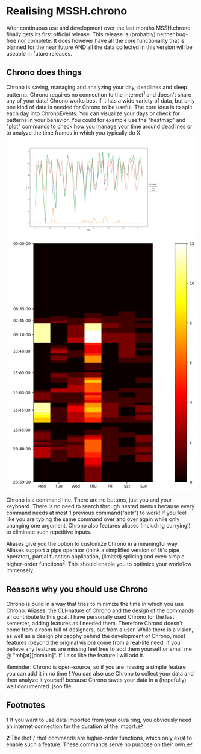# Realising MSSH.chrono

After continuous use and development over the last months MSSH.chrono finally gets its first official release. This release is (probably) neither bug-free nor complete. It does however have all the core functionality that is planned for the near future AND all the data collected in this version will be useable in future releases.

## Chrono does things

Chrono is saving, managing and analyzing your day, deadlines and sleep patterns. Chrono requires no connection to the internet<sup id="a1">[1](#f1)</sup> and doesn't share any of your data! Chrono works best if it has a wide variety of data, but only one kind of data is needed for Chrono to be useful. The core idea is to split each day into ChronoEvents. You can visualize your days or check for patterns in your behavior. You could for example use the "heatmap" and "plot" commands to check how you manage your time around deadlines or to analyze the time frames in which you typically do X. 
![Plot](/images/plot.png)
![Heatmap of a particular subject](/images/Heatmap.png)

Chrono is a command line. There are no buttons, just you and your keyboard. There is no need to search through nested menus because every command needs at most 1 previous command("setr") to work! If you feel like you are typing the same command over and over again while only changing one argument, Chrono also features aliases (including currying!) to eliminate such repetitive inputs. 

Aliases give you the option to customize Chrono in a meaningful way. Aliases support a pipe operator (think a simplified version of f#'s pipe operator), partial function application, (limited) splicing and even simple higher-order functions<sup id="a2">[2](#f2)</sup>. This should enable you to optimize your workflow immensely.

## Reasons why you should use Chrono

Chrono is build in a way that tries to minimize the time in which you use Chrono. Aliases, the CLI-nature of Chrono and the design of the commands all contribute to this goal.
I have personally used Chrono for the last semester, adding features as I needed them. Therefore Chrono doesn't come from a room full of designers, but from a user. While there is a vision, as well as a design philosophy behind the development of Chrono, most features (beyond the original vision) come from a real-life need. If you believe any features are missing feel free to add them yourself or email me @ "mh[at][domain]". If I also like the feature I will add it.

Reminder: Chrono is open-source, so if you are missing a simple feature you can add it in no time ! You can also use Chrono to collect your data and then analyze it yourself because Chrono saves your data in a (hopefully) well documented .json file.

## Footnotes

<b id="f1">1</b> If you want to use data imported from your oura ring, you obviously need an internet connection for the duration of the import.[↩](#a1)

<b id="f2">2</b> The lhof / rhof commands are higher-order functions, which only exist to enable such a feature. These commands serve no purpose on their own.[↩](#a2)


